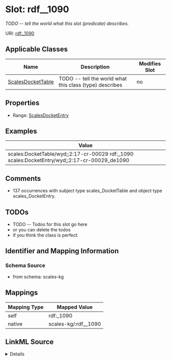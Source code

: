 

# Slot: rdf__1090


_TODO -- tell the world what this slot (predicate) describes._





URI: [rdf:_1090](http://www.w3.org/1999/02/22-rdf-syntax-ns#_1090)



<!-- no inheritance hierarchy -->





## Applicable Classes

| Name | Description | Modifies Slot |
| --- | --- | --- |
| [ScalesDocketTable](../classes/ScalesDocketTable.md) | TODO -- tell the world what this class (type) describes |  no  |







## Properties

* Range: [ScalesDocketEntry](../classes/ScalesDocketEntry.md)






## Examples

| Value |
| --- |
| scales:DocketTable/wyd;;2:17-cr-00029 rdf:_1090 scales:DocketEntry/wyd;;2:17-cr-00029_de1090 |

## Comments

* 137 occurrences with subject type scales_DocketTable and object type scales_DocketEntry.

## TODOs

* TODO -- Todos for this slot go here
* or you can delete the todos
* if you think the class is perfect.

## Identifier and Mapping Information







### Schema Source


* from schema: scales-kg




## Mappings

| Mapping Type | Mapped Value |
| ---  | ---  |
| self | rdf:_1090 |
| native | scales-kg/:rdf__1090 |




## LinkML Source

<details>
```yaml
name: rdf__1090
description: TODO -- tell the world what this slot (predicate) describes.
todos:
- TODO -- Todos for this slot go here
- or you can delete the todos
- if you think the class is perfect.
comments:
- 137 occurrences with subject type scales_DocketTable and object type scales_DocketEntry.
examples:
- value: scales:DocketTable/wyd;;2:17-cr-00029 rdf:_1090 scales:DocketEntry/wyd;;2:17-cr-00029_de1090
from_schema: scales-kg
rank: 1000
slot_uri: rdf:_1090
alias: rdf__1090
domain_of:
- scales_DocketTable
range: scales_DocketEntry

```
</details>